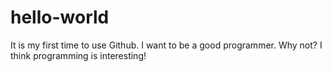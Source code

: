 # hello-world

It is my first time to use Github.
I want to be a good programmer.
Why not?
I think programming is interesting!
